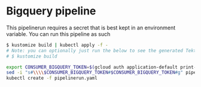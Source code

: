 # Bigquery pipeline

This pipelinerun requires a secret that is best kept in an environment variable.
You can run this pipeline as such

```bash
$ kustomize build | kubectl apply -f -
# Note: you can optionally just run the below to see the generated Tekton Pipeline resources
# $ kustomize build

export CONSUMER_BIGQUERY_TOKEN=$(gcloud auth application-default print-access-token)
sed -i "s#\\\\$CONSUMER_BIGQUERY_TOKEN#$CONSUMER_BIGQUERY_TOKEN#g" pipelinerun.yaml
kubectl create -f pipelinerun.yaml
```
